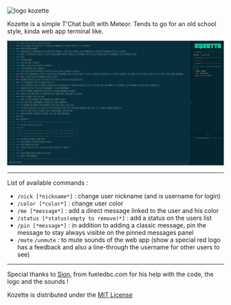 ![logo kozette](public/logo/kozette_large_transparent.png)



Kozette is a simple T'Chat built with Meteor. Tends to go for an old school style, kinda web app terminal like.

![interface kozette](public/kozette_interface.jpg)

---

List of available commands :

- `/nick [*nickname*]` : change user nickname (and is username for login)
- `/color [*color*]` : change user color
- `/me [*message*]` : add a direct message linked to the user and his color
- `/status [*status(empty to remove)*]` : add a status on the users list
- `/pin [*message*]` : in addition to adding a classic message, pin the message to stay always visible on the pinned messages panel
- `/mute` `/unmute` : to mute sounds of the web app (show a special red logo has a feedback and also a line-through the username for other users to see)

---
Special thanks to [Sion](https://github.com/fueledbycoffee), from fueledbc.com for his help with the code, the logo and the sounds !

Kozette is distributed under the [MIT License](http://opensource.org/licenses/MIT)

